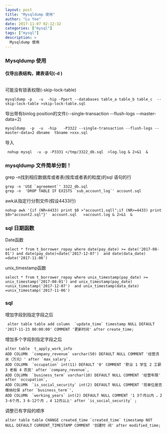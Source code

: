 ```yaml
---
layout: post
title: "Mysqldump 使用"
author: "Lu Yee"
date: 2017-11-07 02:12:32
categories: ["mysql"]
tags: ["mysql"]
description: >
  Mysqldump 使用
---
```


### Mysqldump 使用

####  仅导出表结构，建表语句(-d )

```

```

可能没有锁表权限(-skip-lock-table)

```
mysqldump -p   -u  -hip -Pport --databases table_a table_b table_c  --skip-lock-table >skip-lock-table.sql 
```

导出带有binlog position的文件(--single-transaction --flush-logs --master-data=2)

```
mysqldump  -p  -u  -hip   -P3322 --single-transaction --flush-logs --master-data=2 dbname  tbname >xxx.sql
```


导入

```
 nohup mysql  -u -p -P3331 </tmp/3322_db.sql  >log.log & 2>&1  &
```

### mysqldump 文件简单分割！

grep -n找到相应数据库或者表(按库或者表的粒度)的sql 语句的行
```
grep -n 'USE `agreement`' 3322_db.sql
grep -n  'DROP TABLE IF EXISTS `sub_account_log`' account.sql  
```
awk从指定行分割文件(假设4433行)

```
nohup awk '{if (NR<4433) print $0 >"account1.sqll";if (NR>=4433) print $0>"account2.sql"}'  account.sql   >account.log & 2>&1  &
```


### sql 日期函数

Date函数

```
select * from t_borrower_repay where date(pay_date) >= date('2017-08-01') and date(pay_date)<date('2017-12-07')  and date(data_date) =date('2017-11-06')
```

unix_timestamp函数

```
select * from t_borrower_repay where unix_timestamp(pay_date) >= unix_timestamp('2017-08-01') and unix_timestamp(pay_date)<unix_timestamp('2017-12-07')  and unix_timestamp(data_date) =unix_timestamp('2017-11-06')
```


### sql

增加字段到指定字段之后

```
 alter table table add column  `update_time` timestamp NULL DEFAULT '2017-11-23 00:00:00' COMMENT '更新时间' after create_time;
```
增加多个字段到指定字段之后

```
alter table  t_apply_work_info 
ADD COLUMN  `company_revenue` varchar(50) DEFAULT NULL COMMENT '经营流水（万元）' after `max_salary`,
ADD COLUMN  `occupation` int(11) DEFAULT '0' COMMENT '职业 1 学生 2 工薪 3 老板 4 农民' after `company_revenue`,
ADD COLUMN  `business_term` varchar(10) DEFAULT NULL COMMENT '经营年限' after `occupation`,
ADD COLUMN  `is_social_security` int(2) DEFAULT NULL COMMENT '现单位是否缴纳社保 after `business_term`',
ADD COLUMN  `working_years` int(2) DEFAULT NULL COMMENT '1 3个月以内 ，2 3-6个月，3 6-12个月 ，4 12月以上' after `is_social_security` ;
```


调整已有字段的顺序

```
alter table table CHANGE created_time `created_time` timestamp NOT NULL DEFAULT CURRENT_TIMESTAMP COMMENT '创建时 间' after modified_time;
```



